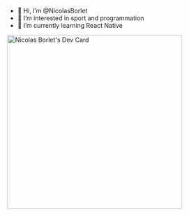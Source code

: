 - 👋 Hi, I’m @NicolasBorlet
- 👀 I’m interested in sport and programmation
- 🌱 I’m currently learning React Native

<!---
NicolasBorlet/NicolasBorlet is a ✨ special ✨ repository because its `README.md` (this file) appears on your GitHub profile.
You can click the Preview link to take a look at your changes.
--->
<a href="https://app.daily.dev/Kony"><img src="https://api.daily.dev/devcards/2a10ba4d79284df4b76b95e971c2a386.png?r=aez" width="400" alt="Nicolas Borlet's Dev Card"/></a>
